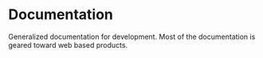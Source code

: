 Documentation
=============

Generalized documentation for development. Most of the documentation is geared toward web based products.
